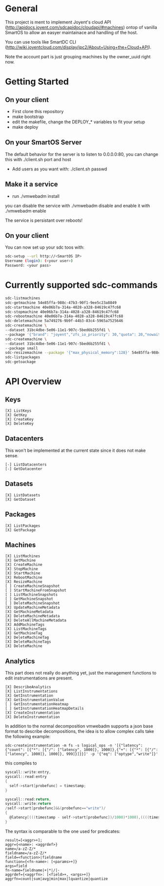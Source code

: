 General
=======

This project is ment to implement Joyent's cloud API (http://apidocs.joyent.com/sdcapidoc/cloudapi/#machines) ontop of vanilla SmartOS to allow an easyer maintainace and handling of the host.

You can use tools like SmartDC CLI (http://wiki.joyentcloud.com/display/jpc2/About+Using+the+Cloud+API).

Note the account part is just grouping machines by the owner_uuid right now.

Getting Started
===============

On your client
--------------
* First clone this repository
* make bootstrap
* edit the makefile, change the DEPLOY_* variables to fit your setup
* make deploy

On your SmartOS Server
----------------------
The default behavior for the server is to listen to 0.0.0.0:80, you can change this with ./client.sh port and host

* Add users as you want with: ./client.sh passwd <your user> <your pass>

Make it a service
-----------------

* run ./vmwebadm install

you can disable the service with ./vmwebadm disable and enable it with ./vmwebadm enable

The service is persistant over reboots!

On your client
--------------
You can now set up your sdc toos with:
    
```sh
sdc-setup --url http://<SmartOS IP>
Username (login): (<your user>)
Password: <your pass>
```

Currently supported sdc-commands
============================

```sh
sdc-listmachines
sdc-getmachine 54e85ffa-988c-47b3-90f1-9ee5c23a8849
sdc-startmachine 40e06b7a-314a-4028-a328-84619c47fc68
sdc-stopmachine 40e06b7a-314a-4028-a328-84619c47fc68
sdc-rebootmachine 40e06b7a-314a-4028-a328-84619c47fc68
sdc-deletemachine 5a749276-9b9f-44b3-83c4-5965a7525646
sdc-createmachine \
--dataset 31bc4dbe-5e06-11e1-907c-5bed6b255fd1 \
--package '{"brand": "joyent","zfs_io_priority": 30,"quota": 20,"nowait": true,"max_physical_memory": 256,"alias": "zone4","nics": [{"nic_tag": "external","ip": "dhcp"}]}'
sdc-createmachine \
--dataset 31bc4dbe-5e06-11e1-907c-5bed6b255fd1 \
--package small
sdc-resizemachine --package '{"max_physical_memory":128}' 54e85ffa-988c-47b3-90f1-9ee5c23a8849
sdc-listpackages
sdc-getoackage
```

API Overview
============

Keys
----
```plaintext
[X] ListKeys
[X] GetKey
[X] CreateKey
[X] DeleteKey
```

Datacenters
-----------
This won't be implemented at the current state since it does not make sense.

```plaintext
[-] ListDatacenters
[-] GetDatacenter
```

Datasets
--------
```plaintext
[X] ListDatasets
[X] GetDataset
```

Packages
--------
```plaintext
[X] ListPackages
[X] GetPackage
```

Machines
--------
```plaintext
[X] ListMachines
[X] GetMachine
[X] CreateMachine
[X] StopMachine
[X] StartMachine
[X] RebootMachine
[X] ResizeMachine
[ ] CreateMachineSnapshot
[ ] StartMachineFromSnapshot
[ ] ListMachineSnapshots
[ ] GetMachineSnapshot
[ ] DeleteMachineSnapshot
[X] UpdateMachineMetadata
[X] GetMachineMetadata
[X] DeleteMachineMetadata
[X] DeleteAllMachineMetadata
[X] AddMachineTags
[X] ListMachineTags
[X] GetMachineTag
[X] DeleteMachineTag
[X] DeleteMachineTags
[X] DeleteMachine
```

Analytics
---------
This part does not really do anything yet, just the management functions to edit instrumentations are present.

```plaintext
[X] DescribeAnalytics
[X] ListInstrumentations
[X] GetInstrumentation
[X] GetInstrumentationValue
[ ] GetInstrumentationHeatmap
[ ] GetInstrumentationHeatmapDetails
[X] CreateInstrumentation
[X] DeleteInstrumentation
```

In addition to the normal decomposition vmwebadm supports a json base format to describe decompositions, the idea is to allow complex calls take the following example:


```plaintext
sdc-createinstrumentation -m fs -s logical_ops -n '[{"latency": {"count": [{"*": [{"/": ["latency", 1000]}, 1000]},{"+": [{"*": [{"/": ["latency", 1000]}, 1000]}, 999]}]}}]' -p '{"eq": ["optype","write"]}'
```

this compiles to

```D
syscall::write:entry,
syscall::read:entry
{
  self->start[probefunc] = timestamp;
}

syscall::read:return,
syscall::write:return
/self->start[probefunc]&&(probefunc=="write")/
{
  @latency[(((timestamp - self->start[probefunc])/1000)*1000),((((timestamp - self->start[probefunc])/1000)*1000)+999)]=count();
}
```

The syntax is comparable to the one used for predicates:

```
result=[<aggr>+];
aggr={<name>: <aggrdef>}
name=/a-zZ-Z/*
fieldname=/a-zZ-Z/*
field=<function>|fieldname
function={<fn-name>: [<params>+]}
args=field
fn-name=fieldname|+|*|/|-
aggrdef={<aggrfn>: [<field>+, <args>+]}
aggrfn=count|sum|avg|min|max|lquantize|quantize
```
